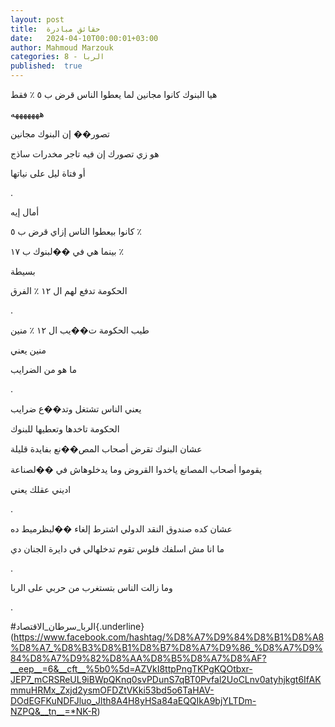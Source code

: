```yaml
---
layout: post
title:  حقائق مبادرة
date:   2024-04-10T00:00:01+03:00
author: Mahmoud Marzouk
categories: 8 - الربا
published:  true
---
```

هيا البنوك كانوا مجانين لما يعطوا الناس قرض ب ٥ ٪ فقط

هههههههه

تصور�� إن البنوك مجانين

هو زي تصورك إن فيه تاجر مخدرات ساذج

أو فتاة ليل على نياتها

.

أمال إيه

كانوا بيعطوا الناس إزاي قرض ب ٥ ٪

بينما هي في ��لبنوك ب ١٧ ٪

بسيطة

الحكومة تدفع لهم ال ١٢ ٪ الفرق

.

طيب الحكومة ت��يب ال ١٢ ٪ منين

منين يعني

ما هو من الضرايب

.

يعني الناس تشتغل وتد��ع ضرايب

الحكومة تاخدها وتعطيها للبنوك

عشان البنوك تقرض أصحاب المص��نع بفايدة قليلة

يقوموا أصحاب المصانع ياخدوا القروض وما يدخلوهاش في ��لصناعة

اديني عقلك يعني

.

عشان كده صندوق النقد الدولي اشترط إلغاء ��لبظرميط ده

ما انا مش اسلفك فلوس تقوم تدخلهالي في دايرة الجنان دي

.

وما زالت الناس بتستغرب من حربي على الربا

.

\#الربا_سرطان_الاقتصاد{.underline}(https://www.facebook.com/hashtag/%D8%A7%D9%84%D8%B1%D8%A8%D8%A7_%D8%B3%D8%B1%D8%B7%D8%A7%D9%86_%D8%A7%D9%84%D8%A7%D9%82%D8%AA%D8%B5%D8%A7%D8%AF?__eep__=6&__cft__%5b0%5d=AZVkI8ttpPngTKPgKQOtbxr-JEP7_mCRSReUL9iBWpQKnq0svPDunS7qBT0Pvfal2UoCLnv0atyhjkgt6IfAKmmuHRMx_Zxjd2ysmOFDZtVKki53bd5o6TaHAV-DOdEGFKuNDFJluo_Jlth8A4H8yHSa84aEQQIkA9bjYLTDm-NZPQ&__tn__=*NK-R)

